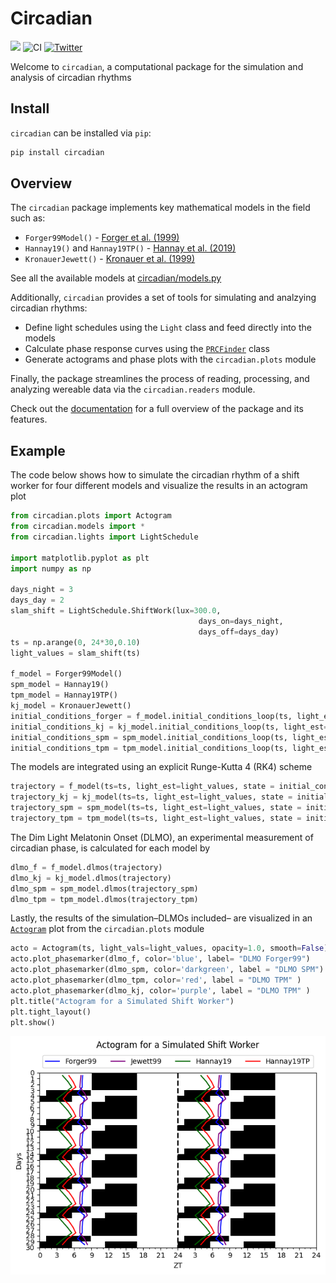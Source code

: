 # Circadian

<!-- WARNING: THIS FILE WAS AUTOGENERATED! DO NOT EDIT! -->

[![](https://img.shields.io/badge/docs-stable-blue.svg)](https://arcascope.github.io/circadian/)
![CI](https://github.com/Arcascope/circadian/actions/workflows/test.yaml/badge.svg)
[![Twitter](https://img.shields.io/twitter/url/https/twitter.com/arcascope.svg?style=social&label=Follow%20%40arcascope)](https://twitter.com/arcascope)

Welcome to `circadian`, a computational package for the simulation and
analysis of circadian rhythms

## Install

`circadian` can be installed via `pip`:

``` sh
pip install circadian
```

## Overview

The `circadian` package implements key mathematical models in the field
such as:

- `Forger99Model()` - [Forger et
  al. (1999)](https://doi.org/10.1177/074873099129000867)
- `Hannay19()` and `Hannay19TP()` - [Hannay et
  al. (2019)](https://doi.org/10.1177/0748730419878298)
- `KronauerJewett()` - [Kronauer et
  al. (1999)](https://doi.org/10.1177/074873049901400608)

See all the available models at
[circadian/models.py](https://github.com/Arcascope/circadian/blob/main/circadian/models.py)

Additionally, `circadian` provides a set of tools for simulating and
analzying circadian rhythms:

- Define light schedules using the `Light` class and feed directly into
  the models
- Calculate phase response curves using the
  [`PRCFinder`](https://arcascope.github.io/circadian/prc.html#prcfinder)
  class
- Generate actograms and phase plots with the `circadian.plots` module

Finally, the package streamlines the process of reading, processing, and
analyzing wereable data via the `circadian.readers` module.

Check out the [documentation](https://arcascope.github.io/circadian/)
for a full overview of the package and its features.

## Example

The code below shows how to simulate the circadian rhythm of a shift
worker for four different models and visualize the results in an
actogram plot

``` python
from circadian.plots import Actogram
from circadian.models import *
from circadian.lights import LightSchedule

import matplotlib.pyplot as plt
import numpy as np

days_night = 3
days_day = 2
slam_shift = LightSchedule.ShiftWork(lux=300.0,
                                          days_on=days_night, 
                                          days_off=days_day)
ts = np.arange(0, 24*30,0.10)
light_values = slam_shift(ts)

f_model = Forger99Model()
spm_model = Hannay19()
tpm_model = Hannay19TP()
kj_model = KronauerJewett()
initial_conditions_forger = f_model.initial_conditions_loop(ts, light_est=light_values, num_loops=1)
initial_conditions_kj = kj_model.initial_conditions_loop(ts, light_est=light_values, num_loops=1)
initial_conditions_spm = spm_model.initial_conditions_loop(ts, light_est=light_values, num_loops=1)
initial_conditions_tpm = tpm_model.initial_conditions_loop(ts, light_est=light_values, num_loops=1)
```

The models are integrated using an explicit Runge-Kutta 4 (RK4) scheme

``` python
trajectory = f_model(ts=ts, light_est=light_values, state = initial_conditions_forger)
trajectory_kj = kj_model(ts=ts, light_est=light_values, state = initial_conditions_kj)
trajectory_spm = spm_model(ts=ts, light_est=light_values, state = initial_conditions_spm)
trajectory_tpm = tpm_model(ts=ts, light_est=light_values, state = initial_conditions_tpm)
```

The Dim Light Melatonin Onset (DLMO), an experimental measurement of
circadian phase, is calculated for each model by

``` python
dlmo_f = f_model.dlmos(trajectory)
dlmo_kj = kj_model.dlmos(trajectory)
dlmo_spm = spm_model.dlmos(trajectory_spm)
dlmo_tpm = tpm_model.dlmos(trajectory_tpm)
```

Lastly, the results of the simulation–DLMOs included– are visualized in
an
[`Actogram`](https://arcascope.github.io/circadian/plots.html#actogram)
plot from the `circadian.plots` module

``` python
acto = Actogram(ts, light_vals=light_values, opacity=1.0, smooth=False)
acto.plot_phasemarker(dlmo_f, color='blue', label= "DLMO Forger99")
acto.plot_phasemarker(dlmo_spm, color='darkgreen', label = "DLMO SPM")
acto.plot_phasemarker(dlmo_tpm, color='red', label = "DLMO TPM" )
acto.plot_phasemarker(dlmo_kj, color='purple', label = "DLMO TPM" )
plt.title("Actogram for a Simulated Shift Worker")
plt.tight_layout()
plt.show()
```

![](index_files/figure-commonmark/cell-5-output-1.png)

